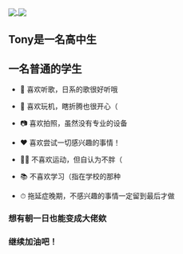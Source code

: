 <a href="">
  <img align="center" src="https://github-readme-stats.vercel.app/api?username=TTTTTony32&count_private=true&show_icons=true"/>
</a>
<a href="">
  <img align="center" src="https://github-readme-stats.vercel.app/api/top-langs/?username=TTTTTony32&show_icons=true&theme=vue" />
</a>


## Tony是一名高中生
## 一名普通的学生


- 🎵 喜欢听歌，日系的歌很好听哦
- 🔨 喜欢玩机，瞎折腾也很开心（
- 📷 喜欢拍照，虽然没有专业的设备
- ❤️ 喜欢尝试一切感兴趣的事情！


- 🧗‍♂️ 不喜欢运动，但自认为不胖（
- 📚 不喜欢学习（指在学校的那种
- ⏱ 拖延症晚期，不感兴趣的事情一定留到最后才做


### 想有朝一日也能变成大佬欸
### 继续加油吧！
